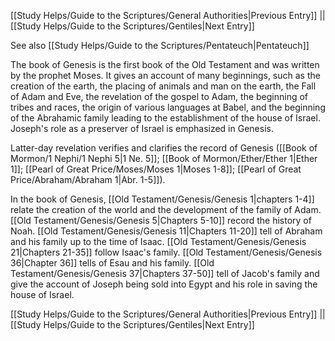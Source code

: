 [[Study Helps/Guide to the Scriptures/General Authorities|Previous Entry]]  ||  [[Study Helps/Guide to the Scriptures/Gentiles|Next Entry]]

 See also [[Study Helps/Guide to the Scriptures/Pentateuch|Pentateuch]]

 The book of Genesis is the first book of the Old Testament and was written by the prophet Moses. It gives an account of many beginnings, such as the creation of the earth, the placing of animals and man on the earth, the Fall of Adam and Eve, the revelation of the gospel to Adam, the beginning of tribes and races, the origin of various languages at Babel, and the beginning of the Abrahamic family leading to the establishment of the house of Israel. Joseph's role as a preserver of Israel is emphasized in Genesis.

 Latter-day revelation verifies and clarifies the record of Genesis ([[Book of Mormon/1 Nephi/1 Nephi 5|1 Ne. 5]]; [[Book of Mormon/Ether/Ether 1|Ether 1]]; [[Pearl of Great Price/Moses/Moses 1|Moses 1-8]]; [[Pearl of Great Price/Abraham/Abraham 1|Abr. 1-5]]).

 In the book of Genesis, [[Old Testament/Genesis/Genesis 1|chapters 1-4]] relate the creation of the world and the development of the family of Adam. [[Old Testament/Genesis/Genesis 5|Chapters 5-10]] record the history of Noah. [[Old Testament/Genesis/Genesis 11|Chapters 11-20]] tell of Abraham and his family up to the time of Isaac. [[Old Testament/Genesis/Genesis 21|Chapters 21-35]] follow Isaac's family. [[Old Testament/Genesis/Genesis 36|Chapter 36]] tells of Esau and his family. [[Old Testament/Genesis/Genesis 37|Chapters 37-50]] tell of Jacob's family and give the account of Joseph being sold into Egypt and his role in saving the house of Israel.

[[Study Helps/Guide to the Scriptures/General Authorities|Previous Entry]]  ||  [[Study Helps/Guide to the Scriptures/Gentiles|Next Entry]]